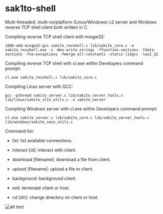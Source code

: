 # sak1to-shell
Multi-threaded, multi-os/platform (Linux/Windows) c2 server and Windows reverse TCP shell client both written in C.

Compiling reverse TCP shell client with mingw32:
```
i686-w64-mingw32-gcc sakito_revshell.c lib/sakito_core.c -o sakito_revshell.exe -s -Wno-write-strings -ffunction-sections -fdata-sections -fno-exceptions -fmerge-all-constants -static-libgcc -lws2_32
```

Compiling reverse TCP shell with cl.exe within Developers command prompt:
```
cl.exe sakito_revshell.c lib/sakito_core.c
```

Compiling Linux server with GCC:
```
gcc -pthread sakito_server.c lib/sakito_server_tools.c lib/linux/sakito_slin_utils.c -o sakito_server
```

Compiling Windows server with cl.exe within Developers command prompt:
```
cl.exe sakito_server.c lib/sakito_core.c lib/sakito_server_tools.c lib/windows/sakito_swin_utils.c
```


Command list:

- list: list available connections.

- interact [id]: interact with client.

- download [filename]: download a file from client.

- upload [filename]: upload a file to client.

- background: background client.

- exit: terminate client or host.

- cd [dir]: change directory on client or host.

![alt text](https://www.wallpaperbetter.com/wallpaper/156/434/483/cherry-blossom-flowers-painting-pink-1080P-wallpaper-middle-size.jpg)

